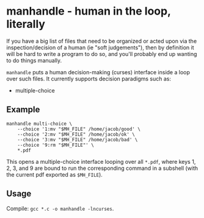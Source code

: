 # manhandle - human in the loop, literally

If you have a big list of files that need to be organized or acted upon via the
inspection/decision of a human (ie "soft judgements"), then by definition it
will be hard to write a program to do so, and you'll probably end up wanting to
do things manually.

`manhandle` puts a human decision-making (curses) interface inside a loop over
such files. It currently supports decision paradigms such as:

* multiple-choice

## Example

```
manhandle multi-choice \
    --choice '1:mv "$MH_FILE" /home/jacob/good' \
    --choice '2:mv "$MH_FILE" /home/jacob/ok' \
    --choice '3:mv "$MH_FILE" /home/jacob/bad' \
    --choice '9:rm "$MH_FILE"' \
    *.pdf
```

This opens a multiple-choice interface looping over all `*.pdf`, where keys 1,
2, 3, and 9 are bound to run the corresponding command in a subshell (with the
current pdf exported as `$MH_FILE`).

## Usage

Compile: `gcc *.c -o manhandle -lncurses`.

